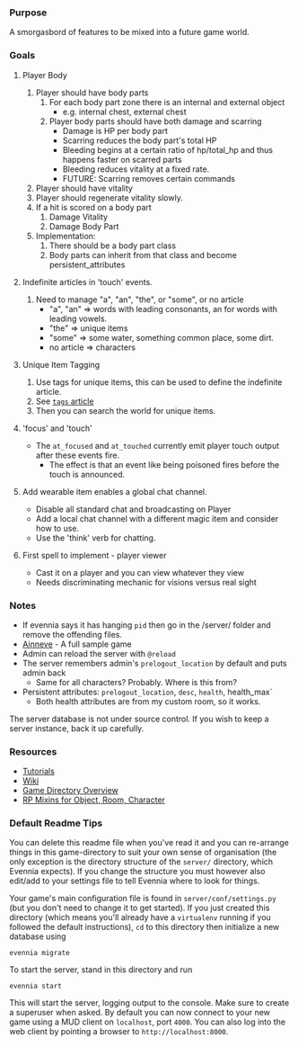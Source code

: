 ### Purpose

A smorgasbord of features to be mixed into a future game world.


### Goals

1. Player Body
    1. Player should have body parts
        1. For each body part zone there is an internal and external object
            - e.g. internal chest, external chest
        2. Player body parts should have both damage and scarring
            - Damage is HP per body part
            - Scarring reduces the body part's total HP
            - Bleeding begins at a certain ratio of hp/total_hp and thus happens faster on scarred parts
            - Bleeding reduces vitality at a fixed rate.
            - FUTURE: Scarring removes certain commands
    2. Player should have vitality
    3. Player should regenerate vitality slowly.
    4. If a hit is scored on a body part
        1. Damage Vitality
        2. Damage Body Part
    5. Implementation:
        1. There should be a body part class
        2. Body parts can inherit from that class and become persistent_attributes
    

2. Indefinite articles in 'touch' events.
    1. Need to manage "a", "an", "the", or "some", or no article
        - "a", "an" => words with leading consonants, an for words with leading vowels.
        - "the" => unique items
        - "some" => some water, something common place, some dirt.
        - no article => characters

3. Unique Item Tagging
    1. Use tags for unique items, this can be used to define the indefinite article.
    2. See [`tags` article](https://github.com/evennia/evennia/wiki/Tags)
    3. Then you can search the world for unique items.

4. 'focus' and 'touch'
    - The `at_focused` and `at_touched` currently emit player touch output after these events fire.
        - The effect is that an event like being poisoned fires before the touch is announced.

5. Add wearable item enables a global chat channel.
    - Disable all standard chat and broadcasting on Player
    - Add a local chat channel with a different magic item and consider how to use.
    - Use the 'think' verb for chatting.

6. First spell to implement - player viewer
    - Cast it on a player and you can view whatever they view
    - Needs discriminating mechanic for visions versus real sight


### Notes

- If evennia says it has hanging `pid` then go in the /server/ folder and remove the offending files.
- [Ainneve](https://github.com/evennia/ainneve) - A full sample game
- Admin can reload the server with `@reload`
- The server remembers admin's `prelogout_location` by default and puts admin back
    - Same for all characters? Probably. Where is this from?
- Persistent attributes: `prelogout_location`, `desc`, `health`, health_max`
    - Both health attributes are from my custom room, so it works.

The server database is not under source control.  If you wish to keep a server instance, back it up carefully.


### Resources

- [Tutorials](http://github.com/evennia/evennia/wiki/Tutorials)
- [Wiki](https://github.com/evennia/evennia/wiki)
- [Game Directory Overview](https://github.com/evennia/evennia/wiki/Tutorial%20World%20Introduction)
- [RP Mixins for Object, Room, Character](https://github.com/evennia/evennia/blob/master/evennia/contrib/rpsystem.py#L6)
    

### Default Readme Tips

You can delete this readme file when you've read it and you can
re-arrange things in this game-directory to suit your own sense of
organisation (the only exception is the directory structure of the
`server/` directory, which Evennia expects). If you change the structure
you must however also edit/add to your settings file to tell Evennia
where to look for things.

Your game's main configuration file is found in
`server/conf/settings.py` (but you don't need to change it to get
started). If you just created this directory (which means you'll already
have a `virtualenv` running if you followed the default instructions),
`cd` to this directory then initialize a new database using

    evennia migrate

To start the server, stand in this directory and run

    evennia start

This will start the server, logging output to the console. Make
sure to create a superuser when asked. By default you can now connect
to your new game using a MUD client on `localhost`, port `4000`.  You can 
also log into the web client by pointing a browser to
`http://localhost:8000`.
